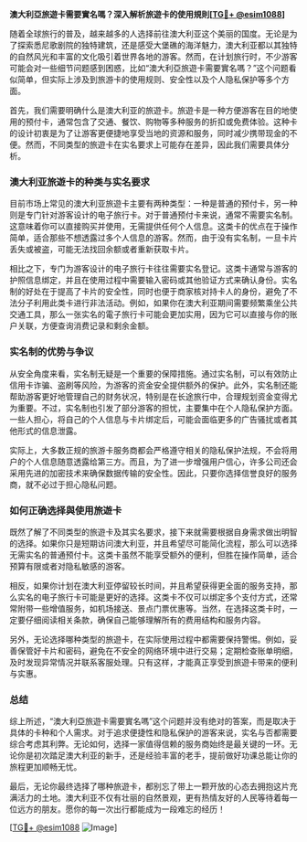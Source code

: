 **澳大利亞旅遊卡需要實名嗎？深入解析旅遊卡的使用規則[[TG💪+ @esim1088](https://t.me/s/esim1088)]**

随着全球旅行的普及，越来越多的人选择前往澳大利亚这个美丽的国度。无论是为了探索悉尼歌剧院的独特建筑，还是感受大堡礁的海洋魅力，澳大利亚都以其独特的自然风光和丰富的文化吸引着世界各地的游客。然而，在计划旅行时，不少游客可能会对一些细节问题感到困惑，比如“澳大利亞旅遊卡需要實名嗎？”这个问题看似简单，但实际上涉及到旅游卡的使用规则、安全性以及个人隐私保护等多个方面。

首先，我们需要明确什么是澳大利亚的旅遊卡。旅遊卡是一种方便游客在目的地使用的预付卡，通常包含了交通、餐饮、购物等多种服务的折扣或免费体验。这种卡的设计初衷是为了让游客更便捷地享受当地的资源和服务，同时减少携带现金的不便。然而，不同类型的旅遊卡在实名要求上可能存在差异，因此我们需要具体分析。

### 澳大利亚旅遊卡的种类与实名要求

目前市场上常见的澳大利亚旅遊卡主要有两种类型：一种是普通的预付卡，另一种则是专门针对游客设计的电子旅行卡。对于普通预付卡来说，通常不需要实名制。这意味着你可以直接购买并使用，无需提供任何个人信息。这类卡的优点在于操作简单，适合那些不想透露过多个人信息的游客。然而，由于没有实名制，一旦卡片丢失或被盗，可能无法找回余额或者重新获取卡片。

相比之下，专门为游客设计的电子旅行卡往往需要实名登记。这类卡通常与游客的护照信息绑定，并且在使用过程中需要输入密码或其他验证方式来确认身份。实名制的好处在于提高了卡片的安全性，同时也便于商家核对持卡人的身份，避免了不法分子利用此类卡进行非法活动。例如，如果你在澳大利亚期间需要频繁乘坐公共交通工具，那么一张实名的電子旅行卡可能会更加实用，因为它可以直接与你的账户关联，方便查询消费记录和剩余金额。

### 实名制的优势与争议

从安全角度来看，实名制无疑是一个重要的保障措施。通过实名制，可以有效防止信用卡诈骗、盗刷等风险，为游客的资金安全提供额外的保护。此外，实名制还能帮助游客更好地管理自己的财务状况，特别是在长途旅行中，合理规划资金变得尤为重要。不过，实名制也引发了部分游客的担忧，主要集中在个人隐私保护方面。一些人担心，将自己的个人信息与卡片绑定后，可能会面临更多的广告骚扰或者其他形式的信息泄露。

实际上，大多数正规的旅游卡服务商都会严格遵守相关的隐私保护法规，不会将用户的个人信息随意透露给第三方。而且，为了进一步增强用户信心，许多公司还会采用先进的加密技术来确保数据传输的安全性。因此，只要你选择信誉良好的服务商，就不必过于担心隐私问题。

### 如何正确选择與使用旅遊卡

既然了解了不同类型的旅遊卡及其实名要求，接下来就需要根据自身需求做出明智的选择。如果你只是短期访问澳大利亚，并且希望尽可能简化流程，那么可以选择无需实名的普通预付卡。这类卡虽然不能享受额外的便利，但胜在操作简单，适合预算有限或者对隐私敏感的游客。

相反，如果你计划在澳大利亚停留较长时间，并且希望获得更全面的服务支持，那么实名的电子旅行卡可能是更好的选择。这类卡不仅可以绑定多个支付方式，还常常附带一些增值服务，如机场接送、景点门票优惠等。当然，在选择这类卡时，一定要仔细阅读相关条款，确保自己能够理解所有的费用结构和服务内容。

另外，无论选择哪种类型的旅遊卡，在实际使用过程中都需要保持警惕。例如，妥善保管好卡片和密码，避免在不安全的网络环境中进行交易；定期检查账单明细，及时发现异常情况并联系客服处理。只有这样，才能真正享受到旅遊卡带来的便利与实惠。

### 总结

综上所述，“澳大利亞旅遊卡需要實名嗎”这个问题并没有绝对的答案，而是取决于具体的卡种和个人需求。对于追求便捷性和隐私保护的游客来说，实名与否都需要综合考虑其利弊。无论如何，选择一家值得信赖的服务商始终是最关键的一环。无论你是初次踏足澳大利亚的新手，还是经验丰富的老手，提前做好功课总能让你的旅程更加顺畅无忧。

最后，无论你最终选择了哪种旅遊卡，都别忘了带上一颗开放的心态去拥抱这片充满活力的土地。澳大利亚不仅有壮丽的自然景观，更有热情友好的人民等待着每一位远方的朋友。愿你的每一次出行都能成为一段难忘的经历！

[[TG💪+ @esim1088](https://t.me/s/esim1088) ![Image](https://i.postimg.cc/4NQfJmqS/Snipaste-2025-05-13-00-14-12.png)]
